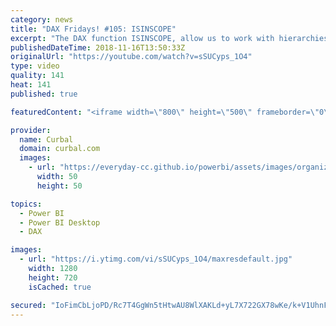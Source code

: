 ```yaml
---
category: news
title: "DAX Fridays! #105: ISINSCOPE"
excerpt: "The DAX function ISINSCOPE, allow us to work with hierarchies in Power BI. In this video I will go through an example on how to do that. This DAX function was introduced in the November 2018 Power BI Desktop Update, so make sure you have that installed if you wan to test it out.  Other resources:  DAX"
publishedDateTime: 2018-11-16T13:50:33Z
originalUrl: "https://youtube.com/watch?v=sSUCyps_1O4"
type: video
quality: 141
heat: 141
published: true

featuredContent: "<iframe width=\"800\" height=\"500\" frameborder=\"0\" src=\"https://www.youtube.com/embed/sSUCyps_1O4\" allow=\"accelerometer; autoplay; encrypted-media; gyroscope; picture-in-picture\" allowfullscreen></iframe>"

provider:
  name: Curbal
  domain: curbal.com
  images:
    - url: "https://everyday-cc.github.io/powerbi/assets/images/organizations/curbal.com-50x50.jpg"
      width: 50
      height: 50

topics:
  - Power BI
  - Power BI Desktop
  - DAX

images:
  - url: "https://i.ytimg.com/vi/sSUCyps_1O4/maxresdefault.jpg"
    width: 1280
    height: 720
    isCached: true

secured: "IoFimCbLjoPD/Rc7T4GgWn5tHtwAU8WlXAKLd+yL7X722GX78wKe/k+V1UhnFGa/I70i6pYXsGj3B8j84vBDag4N8MIGBD4K4ITaV0CSAIq0M4ABdFP4nT8XOx0+rXQs/yfxpuwf2bKrgyMrHi1FQsEHd0u0JwYgHGwIUBSLPG6GMyGEEqoQQI4PyGa2kLalBmYJocaY01/ohV4X4zVKXeD1eRyc4azf9KXTSJEdp81771KHHHPoAEHMWogob4Q5V0CEYYo0YSZI9Yxt8O/FO8dpABzuVjxM7CwCqPgREqXAyRvoPgBtQYi7vBvhsShofEfmK9M2MyUTd28F8ztcwL626Lw+kEi/jkqajIz2ikccYN98bxLrnGcq+NdhxUwSDCytFjbPJurQFVQ7Ld1/gnXnPfSX215fByc9Z5/7gC+6k3r2DQWk0IpXSvaDsS9+;X/7vIGRitLyPPZWKbRg69Q=="
---
```


